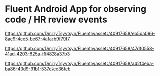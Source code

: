 # Fluent Android App for observing code / HR review events 

https://github.com/DmitryTsyvtsyn/Fluently/assets/40917658/eb5da096-8ae9-4ce5-be67-4afacb9f79f7

https://github.com/DmitryTsyvtsyn/Fluently/assets/40917658/47df0558-41ad-4203-825a-fff4828a37b3

https://github.com/DmitryTsyvtsyn/Fluently/assets/40917658/a42f4eba-ba86-43d9-91b1-537e7ee36feb

